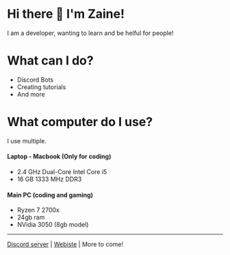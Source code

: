 # Hi there 👋 I'm Zaine!

I am a developer,  wanting to learn and be helful for people!

# What can I do?

- Discord Bots
- Creating tutorials
- And more

# What computer do I use?

I use multiple. 

#### Laptop - Macbook (Only for coding)

- 2.4 GHz Dual-Core Intel Core i5
- 16 GB 1333 MHz DDR3

#### Main PC (coding and gaming)

- Ryzen 7 2700x
- 24gb ram
- NVidia 3050 (8gb model)
  
-----

[Discord server](https://discord.gg/CSGZ7GRH2C) | [Webiste](https://snakegames.gay) | More to come!



